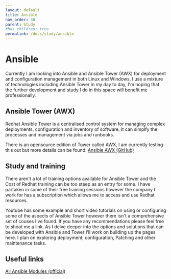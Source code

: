 ```yaml
---
layout: default
title: Ansible
nav_order: 30
parent: Study
#has_children: true
permalink: /docs/study/ansible
---
```


# Ansible
Currently I am looking into Ansible and Ansible Tower (AWX) for deployment and configuration management in both Linux and Windows.
I use a mixture of technologies including Ansible Tower in my day to day, I'm hoping that the further development and study I do in this space will benefit me professionally.


## Ansible Tower (AWX)

Redhat Ansible Tower is a centralised control system for managing complex deployments, configuration and inventory of software. It can simplfy the processes and management via jobs and runbooks.

There is an opensource edition of Tower called AWX, I am currently testing this out but more details can be found: [Ansible AWX (GitHub)](https://github.com/ansible/awx)



## Study and training

There aren't a lot of training options available for Ansible Tower and the Cost of Redhat training can be too steep as an entry for some. I have partaken in some of their free training sessions however the company I work for has a subscription which allows me to access and use Redhat resources.

Youtube has some example and short video tutorials on using or configuring some of the aspects of Ansible Tower however there isn't a comprehensive set of couses I've found. If you have any recommendations please feel free to shoot me a link.
As I delve deeper into the options and solutions that can be developed with Ansible and Tower I'll work on building up the pages here.
I plan on exploring deployment, configuration, Patching and other maintenance tasks.


## Useful links
[All Ansible Modules (official)](https://docs.ansible.com/ansible/latest/modules/list_of_all_modules.html#all-modules)